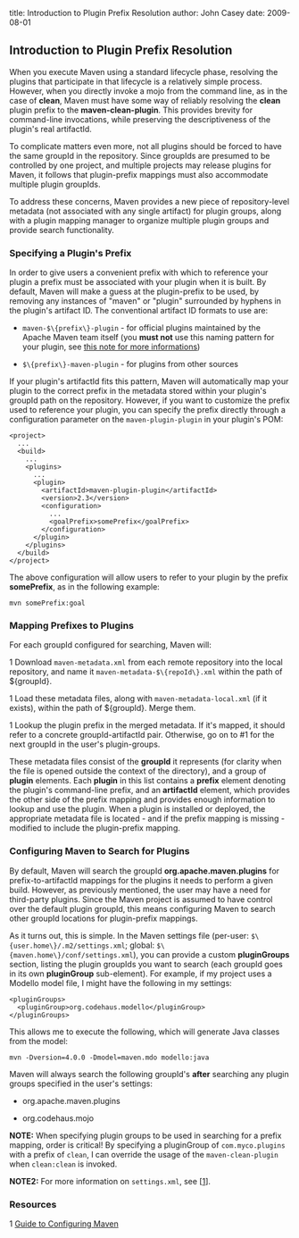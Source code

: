 title: Introduction to Plugin Prefix Resolution
author: John Casey
date: 2009-08-01

<!--
Licensed to the Apache Software Foundation (ASF) under one
or more contributor license agreements.  See the NOTICE file
distributed with this work for additional information
regarding copyright ownership.  The ASF licenses this file
to you under the Apache License, Version 2.0 (the
"License"); you may not use this file except in compliance
with the License.  You may obtain a copy of the License at

    http://www.apache.org/licenses/LICENSE-2.0

Unless required by applicable law or agreed to in writing,
software distributed under the License is distributed on an
"AS IS" BASIS, WITHOUT WARRANTIES OR CONDITIONS OF ANY
KIND, either express or implied.  See the License for the
specific language governing permissions and limitations
under the License.
-->
## Introduction to Plugin Prefix Resolution


 When you execute Maven using a standard lifecycle phase, resolving the plugins that participate in that lifecycle is a relatively simple process. However, when you directly invoke a mojo from the command line, as in the case of **clean**, Maven must have some way of reliably resolving the **clean** plugin prefix to the **maven-clean-plugin**. This provides brevity for command-line invocations, while preserving the descriptiveness of the plugin's real artifactId.


 To complicate matters even more, not all plugins should be forced to have the same groupId in the repository. Since groupIds are presumed to be controlled by one project, and multiple projects may release plugins for Maven, it follows that plugin-prefix mappings must also accommodate multiple plugin groupIds.


 To address these concerns, Maven provides a new piece of repository-level metadata (not associated with any single artifact) for plugin groups, along with a plugin mapping manager to organize multiple plugin groups and provide search functionality.


### Specifying a Plugin's Prefix


 In order to give users a convenient prefix with which to reference your plugin a prefix must be associated with your plugin when it is built. By default, Maven will make a guess at the plugin-prefix to be used, by removing any instances of "maven" or "plugin" surrounded by hyphens in the plugin's artifact ID. The conventional artifact ID formats to use are:



 - `maven-$\{prefix\}-plugin` - for official plugins maintained by the Apache Maven team itself (you **must not** use this naming pattern for your plugin, see [this note for more informations](../plugin/guide-java-plugin-development.html#Plugin_Naming_Convention_and_Apache_Maven_Trademark))

 - `$\{prefix\}-maven-plugin` - for plugins from other sources


 If your plugin's artifactId fits this pattern, Maven will automatically map your plugin to the correct prefix in the metadata stored within your plugin's groupId path on the repository. However, if you want to customize the prefix used to reference your plugin, you can specify the prefix directly through a configuration parameter on the `maven-plugin-plugin` in your plugin's POM:



```
<project>
  ...
  <build>
    ...
    <plugins>
      ...
      <plugin>
        <artifactId>maven-plugin-plugin</artifactId>
        <version>2.3</version>
        <configuration>
          ...
          <goalPrefix>somePrefix</goalPrefix>
        </configuration>
      </plugin>
    </plugins>
  </build>
</project>
```

 The above configuration will allow users to refer to your plugin by the prefix **somePrefix**, as in the following example:



```
mvn somePrefix:goal
```


### Mapping Prefixes to Plugins


 For each groupId configured for searching, Maven will:



 1 Download `maven-metadata.xml` from each remote repository into the local repository, and name it `maven-metadata-$\{repoId\}.xml` within the path of $\{groupId\}.

 1 Load these metadata files, along with `maven-metadata-local.xml` (if it exists), within the path of $\{groupId\}. Merge them.

 1 Lookup the plugin prefix in the merged metadata. If it's mapped, it should refer to a concrete groupId-artifactId pair. Otherwise, go on to #1 for the next groupId in the user's plugin-groups.


 These metadata files consist of the **groupId** it represents (for clarity when the file is opened outside the context of the directory), and a group of **plugin** elements. Each **plugin** in this list contains a **prefix** element denoting the plugin's command-line prefix, and an **artifactId** element, which provides the other side of the prefix mapping and provides enough information to lookup and use the plugin. When a plugin is installed or deployed, the appropriate metadata file is located - and if the prefix mapping is missing - modified to include the plugin-prefix mapping.



### Configuring Maven to Search for Plugins


 By default, Maven will search the groupId **org.apache.maven.plugins** for prefix-to-artifactId mappings for the plugins it needs to perform a given build. However, as previously mentioned, the user may have a need for third-party plugins. Since the Maven project is assumed to have control over the default plugin groupId, this means configuring Maven to search other groupId locations for plugin-prefix mappings.


 As it turns out, this is simple. In the Maven settings file (per-user: `$\{user.home\}/.m2/settings.xml`; global: `$\{maven.home\}/conf/settings.xml`), you can provide a custom **pluginGroups** section, listing the plugin groupIds you want to search (each groupId goes in its own **pluginGroup** sub-element). For example, if my project uses a Modello model file, I might have the following in my settings:



```
<pluginGroups>
  <pluginGroup>org.codehaus.modello</pluginGroup>
</pluginGroups>
```

 This allows me to execute the following, which will generate Java classes from the model:



```
mvn -Dversion=4.0.0 -Dmodel=maven.mdo modello:java
```

 Maven will always search the following groupId's **after** searching any plugin groups specified in the user's settings:



 - org.apache.maven.plugins

 - org.codehaus.mojo


 **NOTE:** When specifying plugin groups to be used in searching for a prefix mapping, order is critical! By specifying a pluginGroup of `com.myco.plugins` with a prefix of `clean`, I can override the usage of the `maven-clean-plugin` when `clean:clean` is invoked.


 **NOTE2:** For more information on `settings.xml`, see \[[1](a1)\].



### Resources


 1 [Guide to Configuring Maven](../mini/guide-configuring-maven.html)



